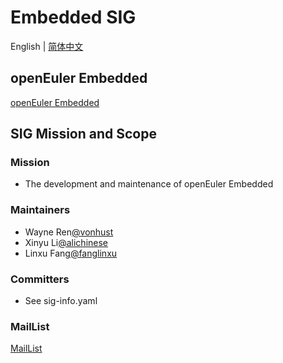 
# Embedded SIG
English | [简体中文](./sig-embedded_cn.md)

## openEuler Embedded

[openEuler Embedded](https://embedded.pages.openeuler.org)

## SIG Mission and Scope

### Mission
- The development and maintenance  of openEuler Embedded

### Maintainers
- Wayne Ren[@vonhust](https://gitee.com/vonhust)
- Xinyu Li[@alichinese](https://gitee.com/alichinese)
- Linxu Fang[@fanglinxu](https://gitee.com/fanglinxu)

### Committers
- See sig-info.yaml

### MailList

[MailList](dev@openeuler.org)
